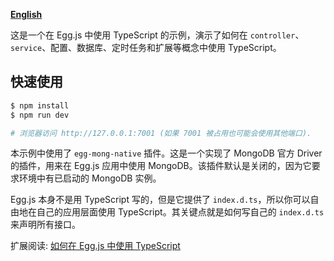 [**English**](https://github.com/brickyang/egg-ts-boilerplate/blob/master/README.md)

这是一个在 Egg.js 中使用 TypeScript 的示例，演示了如何在 `controller`、`service`、配置、数据库、定时任务和扩展等概念中使用 TypeScript。

## 快速使用

```bash
$ npm install
$ npm run dev

# 浏览器访问 http://127.0.0.1:7001 (如果 7001 被占用也可能会使用其他端口).
```

本示例中使用了 `egg-mong-native` 插件。这是一个实现了 MongoDB 官方 Driver 的插件，用来在 Egg.js 应用中使用 MongoDB。该插件默认是关闭的，因为它要求环境中有已启动的 MongoDB 实例。

Egg.js 本身不是用 TypeScript 写的，但是它提供了 `index.d.ts`，所以你可以自由地在自己的应用层面使用 TypeScript。其关键点就是如何写自己的 `index.d.ts` 来声明所有接口。

扩展阅读: [如何在 Egg.js 中使用 TypeScript](https://brickyang.github.io/2017/12/21/%E5%A6%82%E4%BD%95%E5%9C%A8-Egg-js-%E4%B8%AD%E4%BD%BF%E7%94%A8-TypeScript/)
